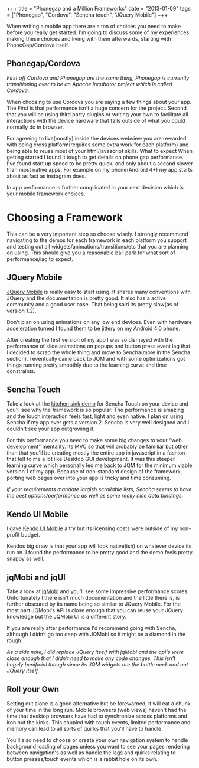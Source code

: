 +++
title = "Phonegap and a Million Frameworks"
date = "2013-01-09"
tags = ["Phonegap", "Cordova", "Sencha touch", "JQuery Mobile"]
+++

When writing a mobile app there are a ton of choices you need to make before you really get started. I'm going to discuss some of my experiences making these choices and living with them afterwards, starting with PhoneGap/Cordova itself.

## Phonegap/Cordova
*First off Cordova and Phonegap are the same thing, Phonegap is currently transitioning over to be an Apache Incubator project which is called Cordova.*

When choosing to use Cordova you are saying a few things about your app. The First is that performance isn't a huge concern for the project. Second that you will be using third party plugins or writing your own to facilitate all interactions with the device hardware that falls outside of what you could normally do in browser.

For agreeing to live(mostly) inside the devices webview you are rewarded with being cross platform(requires some extra work for each platform) and being able to reuse most of your html/javascript skills.
What to expect
When getting started I found it tough to get details on phone gap performance. I've found start up speed to be pretty quick, and only about a second slower than most native apps. For example on my phone(Android 4+) my app starts about as fast as instagram does.

In app performance is further complicated in your next decision which is your mobile framework choices.

# Choosing a Framework
This can be a very important step so choose wisely. I strongly recommend navigating to the demos for each framework in each platform you support and testing out all widgets/animations/transitions/etc that you are planning on using. This should give you a reasonable ball park for what sort of performance/lag to expect.

## JQuery Mobile
[JQuery Mobile](http\://jquerymobile.com/demos/1.2.0/) is really easy to start using. It shares many conventions with JQuery and the documentation is pretty good. It also has a active community and a good user base. That being said its pretty slow(as of version 1.2).

Don't plan on using animations on any low end devices. Even with hardware acceleration turned I found them to be jittery on my Android 4.0 phone.

After creating the first version of my app I was so dismayed with the performance of slide animations on popups and button press event lag that I decided to scrap the whole thing and move to Sencha(more in the Sencha section). I eventually came back to JQM and with some optimizations got things running pretty smoothly due to the learning curve and time constraints.

## Sencha Touch
Take a look at the [kitchen sink demo](http\://dev.sencha.com/deploy/touch/examples/production/kitchensink/index.html%E2%80%99) for Sencha Touch on your device and you'll see why the framework is so popular. The performance is amazing and the touch interaction feels fast, light and even native. I plan on using Sencha if my app ever gets a version 2. Sencha is very well designed and I couldn't see your app outgrowing it.

For this performance you need to make some big changes to your "web development" mentality. Its MVC so that will probably be familiar but other than that you'll be creating mostly the entire app in javascript in a fashion that felt to me a lot like Desktop GUI development. It was this steeper learning curve which personally led me back to JQM for the minimum viable version 1 of my app. Because of non-standard design of the framework, porting web pages over into your app is tricky and time consuming.

*if your requirements mandate largish scrollable lists, Sencha seems to have the best options/performance as well as some really nice data bindings.*

## Kendo UI Mobile
I gave [Kendo UI Mobile](http\://demos.kendoui.com/mobile/overview/index.html) a try but its licensing costs were outside of my non-profit budget.

Kendos big draw is that your app will look native(ish) on whatever device its run on. I found the performance to be pretty good and the demo feels pretty snappy as well.

## jqMobi and jqUI
Take a look at [jqMobi](http\://jqmobi.com/testdrive/) and you'll see some impressive performance scores. Unfortunately I there isn't much documentation and the little there is, is further obscured by its name being so similar to JQuery Mobile. For the most part JQMobi's API is close enough that you can reuse your JQuery knowledge but the JQMobi UI is a different story.

If you are really after performance I'd recommend going with Sencha, although I didn’t go too deep with JQMobi so it might be a diamond in the rough.

*As a side note, I did replace JQuery itself with jqMobi and the api's were close enough that I didn't need to make any code changes. This isn't hugely benificial though since its JQM widgets are the bottle neck and not JQuery itself.*

## Roll your Own
Setting out alone is a good alternative but be forewarned, it will eat a chunk of your time in the long run. Mobile browsers (web views) haven't had the time that desktop browsers have had to synchronize across platforms and iron out the kinks. This coupled with touch events, limited performance and memory can lead to all sorts of quirks that you'll have to handle.

You'll also need to choose or create your own navigation system to handle background loading of pages unless you want to see your pages rendering between navigation's as well as handle the lags and quirks relating to button presses/touch events which is a rabbit hole on its own.
